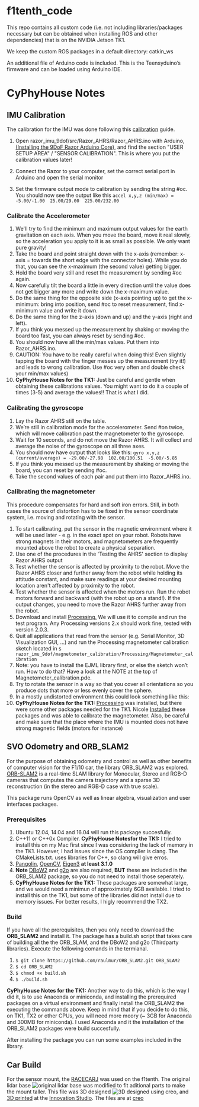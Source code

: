 # f1tenth_code
This repo contains all custom code (i.e. not including libraries/packages necessary but can be obtained when installing ROS and other dependencies) that is on the NVIDIA Jetson TK1.

We keep the custom ROS packages in a default directory: catkin_ws

An additional file of Arduino code is included. This is the Teensyduino’s firmware and can be loaded using Arduino IDE.


# CyPhyHouse Notes


## IMU Calibration

The calibration for the IMU was done following this [calibration](http://wiki.ros.org/razor_imu_9dof#Sensor_Calibration) guide. 

1. Open razor_imu_9dof/src/Razor_AHRS/Razor_AHRS.ino with Arduino, [(Installing the 9DoF Razor Arduino Core)](https://learn.sparkfun.com/tutorials/9dof-razor-imu-m0-hookup-guide?_ga=2.202271377.102418616.1524613608-803068393.1505939054#installing-the-9dof-razor-arduino-core), and find the section "USER SETUP AREA" / "SENSOR CALIBRATION". This is where you put the calibration values later!

2. Connect the Razor to your computer, set the correct serial port in Arduino and open the serial monitor

3. Set the firmware output mode to calibration by sending the string #oc. You should now see the output like this
`accel x,y,z (min/max) = -5.00/-1.00  25.00/29.00  225.00/232.00`

### Calibrate the Accelerometer

1. We'll try to find the minimum and maximum output values for the earth gravitation on each axis. When you move the board, move it real slowly, so the acceleration you apply to it is as small as possible. We only want pure gravity!
2. Take the board and point straight down with the x-axis (remember: x-axis = towards the short edge with the connector holes). While you do that, you can see the x-maximum (the second value) getting bigger.
3. Hold the board very still and reset the measurement by sending #oc again.
4. Now carefully tilt the board a little in every direction until the value does not get bigger any more and write down the x-maximum value.
5. Do the same thing for the opposite side (x-axis pointing up) to get the x-minimum: bring into position, send #oc to reset measurement, find x-minimum value and write it down.
6. Do the same thing for the z-axis (down and up) and the y-axis (right and left).
7. If you think you messed up the measurement by shaking or moving the board too fast, you can always reset by sending #oc.
8. You should now have all the min/max values. Put them into Razor_AHRS.ino.
9. CAUTION: You have to be really careful when doing this! Even slightly tapping the board with the finger messes up the measurement (try it!) and leads to wrong calibration. Use #oc very often and double check your min/max values)
10. **CyPhyHouse Notes for the TK1:** Just be careful and gentle when obtaining these calibrations values. You might want to do it a couple of times (3-5) and average the values!! That is what I did. 

### Calibrating the gyroscope

1. Lay the Razor AHRS still on the table.
2. We’re still in calibration mode for the accelerometer. Send #on twice, which will move calibration past the magnetometer to the gyroscope.
3. Wait for 10 seconds, and do not move the Razor AHRS. It will collect and average the noise of the gyroscope on all three axes.
4. You should now have output that looks like this:
`gyro x,y,z (current/average) = -29.00/-27.98  102.00/100.51  -5.00/-5.85`
5. If you think you messed up the measurement by shaking or moving the board, you can reset by sending #oc.
6. Take the second values of each pair and put them into Razor_AHRS.ino.

### Calibrating the magnetometer

This procedure compensates for hard and soft iron errors. Still, in both cases the source of distortion has to be fixed in the sensor coordinate system, i.e. moving and rotating with the sensor.

1. To start calibrating, put the sensor in the magnetic environment where it will be used later - e.g. in the exact spot on your robot. Robots have strong magnets in their motors, and magnetometers are frequently mounted above the robot to create a physical separation.
2. Use one of the procedures in the 'Testing the AHRS' section to display Razor AHRS output
3. Test whether the sensor is affected by proximity to the robot. Move the Razor AHRS closer and further away from the robot while holding its attitude constant, and make sure readings at your desired mounting location aren't affected by proximity to the robot.
4. Test whether the sensor is affected when the motors run. Run the robot motors forward and backward (with the robot up on a stand!). If the output changes, you need to move the Razor AHRS further away from the robot.
5. Download and install [Processing.](https://processing.org) We will use it to compile and run the test program. Any Processing versions 2.x should work fine, tested with version 2.0.3.
6. Quit all applications that read from the sensor (e.g. Serial Monitor, 3D Visualization GUI, …) and run the Processing magnetometer calibration sketch located in ` $ razor_imu_9dof/magnetometer_calibration/Processing/Magnetometer_calibration `
7. Note: you have to install the EJML library first, or else the sketch won’t run. How to do that? Have a look at the NOTE at the top of Magnetometer_calibration.pde.
8. Try to rotate the sensor in a way so that you cover all orientations so you produce dots that more or less evenly cover the sphere.
9. In a mostly undistorted environment this could look something like this:
10. **CyPhyHouse Notes for the TK1:**  [Processing](https://processing.org) was installed, but there were some other packages needed for the TK1. Nicole [Installed](https://sites.google.com/view/nicolechan/cyphyhouse-work/build-process) these packages and was able to calibrate the magnetometer. Also, be careful and make sure that the place where the IMU is mounted does not have strong magnetic fields (motors for instance)


## SVO Odometry and ORB_SLAM2

For the purpose of obtaining odometry and control as well as other benefits of computer vision for the F1/10 car, the library ORB_SLAM2 was explored. [ORB-SLAM2](https://github.com/raulmur/ORB_SLAM2) is a real-time SLAM library for Monocular, Stereo and RGB-D cameras that computes the camera trajectory and a sparse 3D reconstruction (in the stereo and RGB-D case with true scale).

This package runs OpenCV as well as linear algebra, visualization and user interfaces packages. 

### Prerequisites

1. Ubuntu 12.04, 14.04 and 16.04 will run this package succesfully.
2. C++11 or C++0x Compiler. **CyPhyHouse Notesfor the TK1:** I tried to install this on my Mac first since I was considering the lack of memory in the TK1. However, I had issues since the OS compiler is clang. The CMakeLists.txt. uses libraries for C++, so clang will give erros.
3. [Pangolin](https://github.com/stevenlovegrove/Pangolin), [OpenCV](https://opencv.org), [Eigen3](http://eigen.tuxfamily.org/index.php?title=Main_Page) **at least 3.1.0**
4. **Note** [DBoW2](https://github.com/dorian3d/DBoW2) and [g2o](https://github.com/RainerKuemmerle/g2o) are also required, **BUT** these are included in the ORB_SLAM2 package, so you do not need to install those seperately.
5. **CyPhyHouse Notes for the TK1:** These packages are somewhat large, and we would need a minimun of approximately 6GB available. I tried to install this on the TK1, but some of the libraries did not install due to memory issues. For better results, I higly recommend the TX2.

### Build
If you have all the prerequisites, then you only need to download the **ORB_SLAM2** and install it. The package has a build.sh script that takes care of building all the the ORB_SLAM, and the DBoW2 and g2o (Thirdparty libraries). Execute the following comands in the termianal.

 1. `$ git clone https://github.com/raulmur/ORB_SLAM2.git ORB_SLAM2 `
 2. `$ cd ORB_SLAM2 `
 3. `$ chmod +x build.sh `
 4. `$ ./build.sh `

**CyPhyHouse Notes for the TK1:**  Another way to do this, which is the way I did it, is to use Anaconda or miniconda, and installing the prerequired packages on a virtual environment and finally install the ORB_SLAM2 the executing the commands above. Keep in mind that if you decide to do this, on TK1, TX2 or other CPUs, you will need more meory (~ 3GB for Anaconda and 300MB for miniconda). I used Anaconda and it the installation of the ORB_SLAM2 packages were build succesfully. 

After installing the package you can run some examples included in the library.

## Car Build

For the sensor mount, the [RACECARJ](https://racecarj.com/collections/all) was used on the f1tenth. The original lidar base ![original lidar base](https://github.com/axander89/f1tenth_code/blob/master/RacecarJ/Images/LidarMountOriginal.png) was modified to fit aditional parts to make the mount taller. This file was 3D designed ![3D designed](https://github.com/axander89/f1tenth_code/blob/master/RacecarJ/Images/LidarMount_Modified2.PNG) 
using creo, and [3D printed](https://github.com/axander89/f1tenth_code/blob/master/RacecarJ/Images/LidarMount_Modified3.PNG) at the [Innovation Studio](http://innovationstudio.mechse.illinois.edu). The files are at [creo](https://github.com/axander89/f1tenth_code/blob/master/RacecarJ/Creo.zip)
